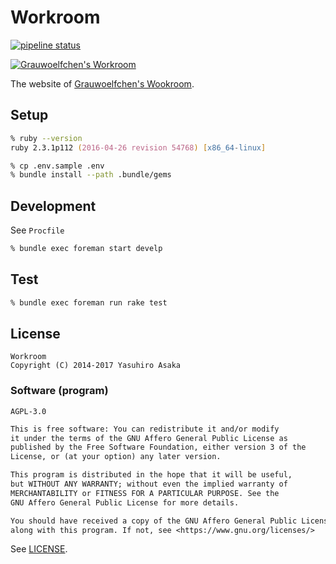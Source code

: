 # Workroom

[![pipeline status][pipeline]][commit]

[![Grauwoelfchen's Workroom][photo]][workroom]


The website of [Grauwoelfchen's Wookroom][workroom].


## Setup

```zsh
% ruby --version
ruby 2.3.1p112 (2016-04-26 revision 54768) [x86_64-linux]

% cp .env.sample .env
% bundle install --path .bundle/gems
```


## Development

See `Procfile`

```zsh
% bundle exec foreman start develp
```


## Test

```zsh
% bundle exec foreman run rake test
```


## License

```
Workroom
Copyright (C) 2014-2017 Yasuhiro Asaka
```

### Software (program)

`AGPL-3.0`

```txt
This is free software: You can redistribute it and/or modify
it under the terms of the GNU Affero General Public License as
published by the Free Software Foundation, either version 3 of the
License, or (at your option) any later version.

This program is distributed in the hope that it will be useful,
but WITHOUT ANY WARRANTY; without even the implied warranty of
MERCHANTABILITY or FITNESS FOR A PARTICULAR PURPOSE. See the
GNU Affero General Public License for more details.

You should have received a copy of the GNU Affero General Public License
along with this program. If not, see <https://www.gnu.org/licenses/>
```

See [LICENSE](LICENSE).


[pipeline]: https://gitlab.com/grauwoelfchen/workroom/badges/master/pipeline.svg
[commit]: https://gitlab.com/grauwoelfchen/workroom/commits/master
[photo]: https://dl.grauwoelfchen.net/_shared/photo/20171010/workroom-300x245-20171010.jpg
[workroom]: https://grauwoelfchen.net/
